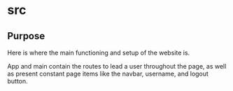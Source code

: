 # src

## Purpose
Here is where the main functioning and setup of the website is.

App and main contain the routes to lead a user throughout the page, as well as present constant page items like the navbar, username, and logout button.